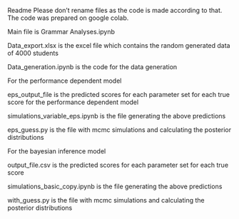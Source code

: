 Readme
Please don’t rename files as the code is made according to that. 
The code was prepared on google colab.

Main file is Grammar Analyses.ipynb

Data_export.xlsx is the excel file which contains the random generated data of 4000 students

Data_generation.ipynb is the code for the data generation

For the performance dependent model

eps_output_file is the predicted scores for each parameter set for each true score for the performance dependent model

simulations_variable_eps.ipynb is the file generating the above predictions

eps_guess.py is the file with mcmc simulations and calculating the posterior distributions

For the bayesian inference model

output_file.csv  is the predicted scores for each parameter set for each true score

simulations_basic_copy.ipynb is the file generating the above predictions

with_guess.py is the file with mcmc simulations and calculating the posterior distributions


  
